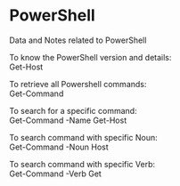 # PowerShell
Data and Notes related to PowerShell  

To know the PowerShell version and details:  
Get-Host  

To retrieve all Powershell commands:  
Get-Command  

To search for a specific command:  
Get-Command -Name Get-Host  

To search command with specific Noun:  
Get-Command -Noun Host  

To search command with specific Verb:  
Get-Command -Verb Get  



